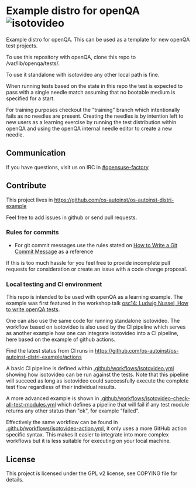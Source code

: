 # Example distro for openQA ![isotovideo](https://github.com/os-autoinst/os-autoinst-distri-example/workflows/isotovideo/badge.svg)

Example distro for openQA. This can be used as a template for new openQA test
projects.

To use this repository with openQA, clone this repo to
/var/lib/openqa/tests/<yourdistro>.

To use it standalone with isotovideo any other local path is fine.

When running tests based on the state in this repo the test is expected to
pass with a single needle match assuming that no bootable medium is specified
for a start.

For training purposes checkout the "training" branch which intentionally fails
as no needles are present. Creating the needles is by intention left to new
users as a learning exercise by running the test distribution within openQA
and using the openQA internal needle editor to create a new needle.

## Communication

If you have questions, visit us on IRC in
[#opensuse-factory](irc://chat.freenode.net/opensuse-factory)


## Contribute

This project lives in
https://github.com/os-autoinst/os-autoinst-distri-example

Feel free to add issues in github or send pull requests.

### Rules for commits

* For git commit messages use the rules stated on
  [How to Write a Git Commit Message](http://chris.beams.io/posts/git-commit/)
  as a reference

If this is too much hassle for you feel free to provide incomplete pull
requests for consideration or create an issue with a code change proposal.

### Local testing and CI environment

This repo is intended to be used with openQA as a learning example. The
example was first featured in the workshop talk [osc14: Ludwig Nussel, How to
write openQA tests](https://youtu.be/EM3XmaQXcLg).

One can also use the same code for running standalone isotovideo. The workflow
based on isotovideo is also used by the CI pipeline which serves as another
example how one can integrate isotovideo into a CI pipeline, here based on the
example of github actions.

Find the latest status from CI runs in
https://github.com/os-autoinst/os-autoinst-distri-example/actions

A basic CI pipeline is defined within
[.github/workflows/isotovideo.yml](.github/workflows/isotovideo.yml)
showing how isotovideo can be run against the tests. Note that this pipeline
will succeed as long as isotovideo could successfully execute the complete
test flow regardless of their individual results.

A more advanced example is shown in
[.github/workflows/isotovideo-check-all-test-modules.yml](.github/workflows/isotovideo-check-all-test-modules.yml)
which defines a pipeline that will fail if any test module returns any other
status than "ok", for example "failed".

Effectively the same workflow can be found in
[.github/workflows/isotovideo-action.yml](.github/workflows/isotovideo-action.yml),
it only uses a more GitHub action specific syntax. This makes it easier to
integrate into more complex workflows but it is less suitable for executing on
your local machine.

## License

This project is licensed under the GPL v2 license, see COPYING file for
details.
